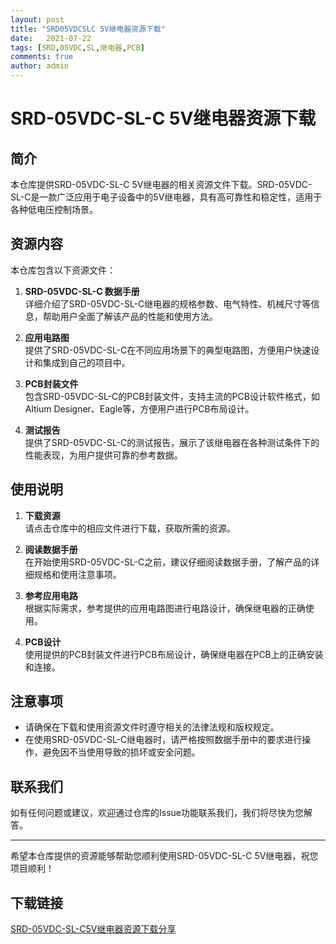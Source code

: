 ```yaml
---
layout: post
title: "SRD05VDCSLC 5V继电器资源下载"
date:   2021-07-22
tags: [SRD,05VDC,SL,继电器,PCB]
comments: true
author: admin
---
```

# SRD-05VDC-SL-C 5V继电器资源下载

## 简介

本仓库提供SRD-05VDC-SL-C 5V继电器的相关资源文件下载。SRD-05VDC-SL-C是一款广泛应用于电子设备中的5V继电器，具有高可靠性和稳定性，适用于各种低电压控制场景。

## 资源内容

本仓库包含以下资源文件：

1. **SRD-05VDC-SL-C 数据手册**  
   详细介绍了SRD-05VDC-SL-C继电器的规格参数、电气特性、机械尺寸等信息，帮助用户全面了解该产品的性能和使用方法。

2. **应用电路图**  
   提供了SRD-05VDC-SL-C在不同应用场景下的典型电路图，方便用户快速设计和集成到自己的项目中。

3. **PCB封装文件**  
   包含SRD-05VDC-SL-C的PCB封装文件，支持主流的PCB设计软件格式，如Altium Designer、Eagle等，方便用户进行PCB布局设计。

4. **测试报告**  
   提供了SRD-05VDC-SL-C的测试报告，展示了该继电器在各种测试条件下的性能表现，为用户提供可靠的参考数据。

## 使用说明

1. **下载资源**  
   请点击仓库中的相应文件进行下载，获取所需的资源。

2. **阅读数据手册**  
   在开始使用SRD-05VDC-SL-C之前，建议仔细阅读数据手册，了解产品的详细规格和使用注意事项。

3. **参考应用电路**  
   根据实际需求，参考提供的应用电路图进行电路设计，确保继电器的正确使用。

4. **PCB设计**  
   使用提供的PCB封装文件进行PCB布局设计，确保继电器在PCB上的正确安装和连接。

## 注意事项

- 请确保在下载和使用资源文件时遵守相关的法律法规和版权规定。
- 在使用SRD-05VDC-SL-C继电器时，请严格按照数据手册中的要求进行操作，避免因不当使用导致的损坏或安全问题。

## 联系我们

如有任何问题或建议，欢迎通过仓库的Issue功能联系我们，我们将尽快为您解答。

---

希望本仓库提供的资源能够帮助您顺利使用SRD-05VDC-SL-C 5V继电器，祝您项目顺利！

## 下载链接

[SRD-05VDC-SL-C5V继电器资源下载分享](https://pan.quark.cn/s/e3720fe2dc71)